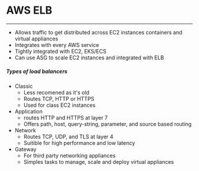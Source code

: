 # AWS ELB
---
- Allows traffic to get distributed across EC2 instances containers and virtual appliances
- Integrates with every AWS service
- Tightly integrated with EC2, EKS/ECS
- Can use ASG to scale EC2 instances and integrated with ELB

##### Types of load balancers
- Classic
	- Less recomened as it's old
	- Routes TCP, HTTP or HTTPS
	- Used for class EC2 instances
- Application
	- routes HTTP and HTTPS at layer 7
	- Offers path, host, query-string, parameter, and source based routing
- Network
	- Routes TCP, UDP, and TLS at layer 4
	- Suitible for high performance and low latency
- Gateway
	- For third party networking appliances
	- Simples tasks to manage, scale and deploy virtual appliances  